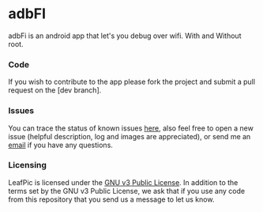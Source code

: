 # adbFI

adbFi is an android app that let's you debug over wifi. 
With and Without root.

### Code 
If you wish to contribute to the app please fork the project and submit a pull request on the [dev branch].


### Issues
You can trace the status of known issues [here](https://github.com/gilbertndr/adbFi/issues),
also feel free to open a new issue (helpful description, log and images are appreciated), or send me an [email](mailto:gilbert.ndresaj@gmail.com) if you have any questions.


### Licensing
LeafPic is licensed under the [GNU v3 Public License](https://gitlab.com/HoraApps/LeafPic/blob/dev/LICENSE).
In addition to the terms set by the GNU v3 Public License, we ask that if you use any code from this repository that you send us a message to let us know.
